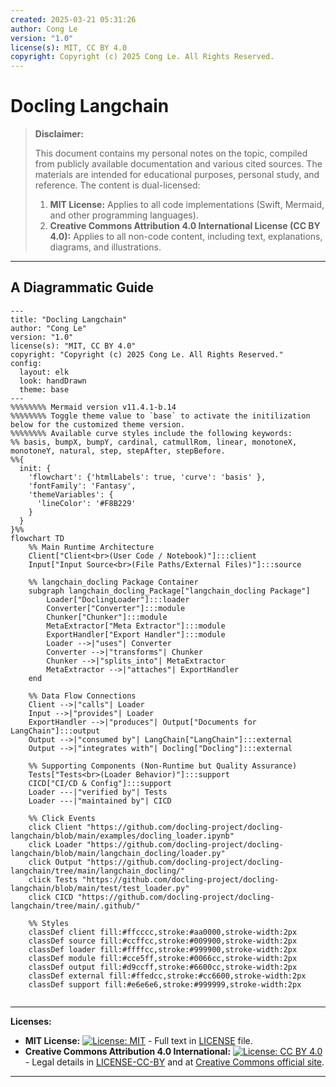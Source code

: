 ```yaml
---
created: 2025-03-21 05:31:26
author: Cong Le
version: "1.0"
license(s): MIT, CC BY 4.0
copyright: Copyright (c) 2025 Cong Le. All Rights Reserved.
---
```




# Docling Langchain
> **Disclaimer:**
>
> This document contains my personal notes on the topic,
> compiled from publicly available documentation and various cited sources.
> The materials are intended for educational purposes, personal study, and reference.
> The content is dual-licensed:
> 1. **MIT License:** Applies to all code implementations (Swift, Mermaid, and other programming languages).
> 2. **Creative Commons Attribution 4.0 International License (CC BY 4.0):** Applies to all non-code content, including text, explanations, diagrams, and illustrations.
---


## A Diagrammatic Guide 


```mermaid
---
title: "Docling Langchain"
author: "Cong Le"
version: "1.0"
license(s): "MIT, CC BY 4.0"
copyright: "Copyright (c) 2025 Cong Le. All Rights Reserved."
config:
  layout: elk
  look: handDrawn
  theme: base
---
%%%%%%%% Mermaid version v11.4.1-b.14
%%%%%%%% Toggle theme value to `base` to activate the initilization below for the customized theme version.
%%%%%%%% Available curve styles include the following keywords:
%% basis, bumpX, bumpY, cardinal, catmullRom, linear, monotoneX, monotoneY, natural, step, stepAfter, stepBefore.
%%{
  init: {
    'flowchart': {'htmlLabels': true, 'curve': 'basis' },
    'fontFamily': 'Fantasy',
    'themeVariables': {
      'lineColor': '#F8B229'
    }
  }
}%%
flowchart TD 
    %% Main Runtime Architecture
    Client["Client<br>(User Code / Notebook)"]:::client
    Input["Input Source<br>(File Paths/External Files)"]:::source

    %% langchain_docling Package Container
    subgraph langchain_docling_Package["langchain_docling Package"]
        Loader["DoclingLoader"]:::loader
        Converter["Converter"]:::module
        Chunker["Chunker"]:::module
        MetaExtractor["Meta Extractor"]:::module
        ExportHandler["Export Handler"]:::module
        Loader -->|"uses"| Converter
        Converter -->|"transforms"| Chunker
        Chunker -->|"splits_into"| MetaExtractor
        MetaExtractor -->|"attaches"| ExportHandler
    end

    %% Data Flow Connections
    Client -->|"calls"| Loader
    Input -->|"provides"| Loader
    ExportHandler -->|"produces"| Output["Documents for LangChain"]:::output
    Output -->|"consumed by"| LangChain["LangChain"]:::external
    Output -->|"integrates with"| Docling["Docling"]:::external

    %% Supporting Components (Non-Runtime but Quality Assurance)
    Tests["Tests<br>(Loader Behavior)"]:::support
    CICD["CI/CD & Config"]:::support
    Loader ---|"verified by"| Tests
    Loader ---|"maintained by"| CICD

    %% Click Events
    click Client "https://github.com/docling-project/docling-langchain/blob/main/examples/docling_loader.ipynb"
    click Loader "https://github.com/docling-project/docling-langchain/blob/main/langchain_docling/loader.py"
    click Output "https://github.com/docling-project/docling-langchain/tree/main/langchain_docling/"
    click Tests "https://github.com/docling-project/docling-langchain/blob/main/test/test_loader.py"
    click CICD "https://github.com/docling-project/docling-langchain/tree/main/.github/"

    %% Styles
    classDef client fill:#ffcccc,stroke:#aa0000,stroke-width:2px
    classDef source fill:#ccffcc,stroke:#009900,stroke-width:2px
    classDef loader fill:#ffffcc,stroke:#999900,stroke-width:2px
    classDef module fill:#cce5ff,stroke:#0066cc,stroke-width:2px
    classDef output fill:#d9ccff,stroke:#6600cc,stroke-width:2px
    classDef external fill:#ffedcc,stroke:#cc6600,stroke-width:2px
    classDef support fill:#e6e6e6,stroke:#999999,stroke-width:2px
    
```




---
**Licenses:**

- **MIT License:**  [![License: MIT](https://img.shields.io/badge/License-MIT-yellow.svg)](LICENSE) - Full text in [LICENSE](LICENSE) file.
- **Creative Commons Attribution 4.0 International:** [![License: CC BY 4.0](https://licensebuttons.net/l/by/4.0/88x31.png)](LICENSE-CC-BY) - Legal details in [LICENSE-CC-BY](LICENSE-CC-BY) and at [Creative Commons official site](http://creativecommons.org/licenses/by/4.0/).

---